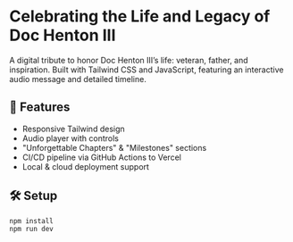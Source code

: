 # Celebrating the Life and Legacy of Doc Henton III

A digital tribute to honor Doc Henton III’s life: veteran, father, and inspiration. Built with Tailwind CSS and JavaScript, featuring an interactive audio message and detailed timeline.

## 🌟 Features

- Responsive Tailwind design
- Audio player with controls
- "Unforgettable Chapters" & "Milestones" sections
- CI/CD pipeline via GitHub Actions to Vercel
- Local & cloud deployment support

## 🛠️ Setup

```bash
npm install
npm run dev
